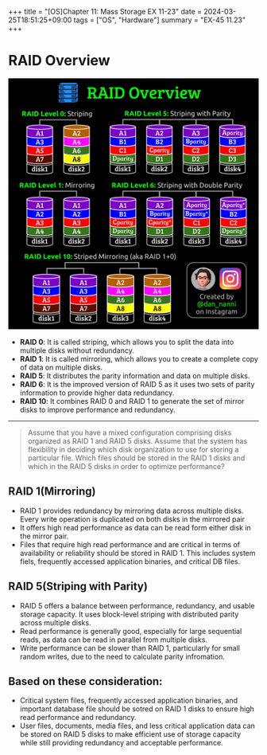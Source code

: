 +++
title = "[OS]Chapter 11: Mass Storage EX 11-23"
date = 2024-03-25T18:51:25+09:00
tags = ["OS", "Hardware"]
summary = "EX-45 11.23"
+++

 # RAID Overview

 ![RAID](/images/posts/raid.jpeg)


- **RAID 0**: It is called striping, which allows you to split the data into multiple disks without redundancy.
- **RAID 1**: It is called mirroring, which allows you to create a complete copy of data on multiple disks.
- **RAID 5**: It distributes the parity information and data on multiple disks.
- **RAID 6**: It is the improved version of RAID 5 as it uses two sets of parity information to provide higher data redundancy.
- **RAID 10**: It combines RAID 0 and RAID 1 to generate the set of mirror disks to improve performance and redundancy.

---

 > Assume that you have a mixed configuration comprising disks organized as RAID 1 and RAID 5 disks. Assume that the system has flexibility in deciding which disk organization to use for storing a particular file. Which files should be stored in the RAID 1 disks and which in the RAID 5 disks in order to optimize performance?

 ## RAID 1(Mirroring)

 - RAID 1 provides redundancy by mirroring data across multiple disks. Every write operation is duplicated on both disks in the mirrored pair
 - It offers high read performance as data can be read form either disk in the mirror pair.
 - Files that require high read performance and are critical in terms of availability or reliability should be stored in RAID 1. This includes system fiels, frequently accessed application binaries, and critical DB files.

 ## RAID 5(Striping with Parity)
 
 - RAID 5 offers a balance between performance, redundancy, and usable storage capacity. It uses block-level striping with distributed parity across multiple disks.
 - Read performance is generally good, especially for large sequential reads, as data can be read in parallel from multiple disks.
 - Write performance can be slower than RAID 1, particularly for small random writes, due to the need to calculate parity infromation.

 ## Based on these consideration:

 - Critical system files, frequently accessed application binaries, and important database file should be sotred on RAID 1 disks to ensure high read performance and redundancy.
 - User files, documents, media files, and less critical application data can be stored on RAID 5 disks to make efficient use of storage capacity while still providing redundancy and acceptable performance.